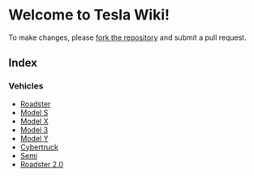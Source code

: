 # Welcome to Tesla Wiki!

To make changes, please
[fork the repository](https://github.com/adamwett/tesla-wiki) and submit a pull
request.

## Index

### Vehicles

- [Roadster](vehicles/roadster/index.md)
- [Model S](vehicles/model-s/index.md)
- [Model X](vehicles/model-x/index.md)
- [Model 3](vehicles/model-3/index.md)
- [Model Y](vehicles/model-y/index.md)
- [Cybertruck](vehicles/cybertruck/index.md)
- [Semi](vehicles/semi/index.md)
- [Roadster 2.0](vehicles/roadster-2/index.md)
